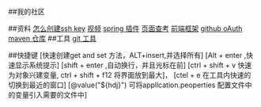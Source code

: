 ##我的社区

##资料
[怎么创建ssh key](https://help.github.com/en/articles/adding-a-new-ssh-key-to-your-github-account )
[视频](https://www.bilibili.com/video/av50200264/?p=4)
[spring 插件](https://spring.io/guides)
[页面查考](https://elasticsearch.cn)
[前端框架](https://v3.bootcss.com/)
[github oAuth ](https://developer.github.com/apps/managing-github-apps/transferring-ownership-of-a-github-app/)
[maven 仓库](https://mvnrepository.com)
##工具
[git 工具](https://git-scm.com/)


##快捷键
[快速创建get and set 方法，ALT+insert,并选择所有]
[Alt + enter ,快速显示系统提示]
[shift + enter ,自动换行，并且光标在前]
[ctrl + shift + v 快速为对象兴建变量,
ctrl + shift + f12 将界面放到最大]，
[ctel + e 在工具内快速的切换到最近的窗口]
[@value("${hdj}") 可将appllcation.peoperties 配置文件中的变量引入需要的文件中]
